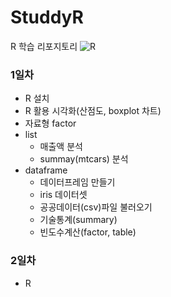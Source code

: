 # StuddyR
R 학습 리포지토리
![R](https://upload.wikimedia.org/wikipedia/commons/thumb/1/1b/R_logo.svg/1280px-R_logo.svg.png)

### 1일차
- R 설치
- R 활용 시각화(산점도, boxplot 차트)
- 자료형 factor
- list
	- 매출액 분석
	- summay(mtcars) 분석
- dataframe
	- 데이터프레임 만들기
	- iris 데이터셋
	- 공공데이터(csv)파일 불러오기
	- 기술통계(summary)
	- 빈도수계산(factor, table)
	
### 2일차
- R
